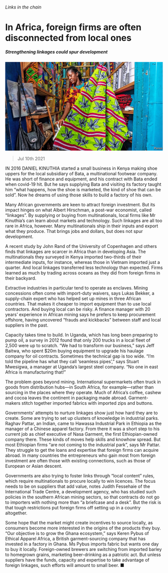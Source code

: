 ###### Links in the chain

# In Africa, foreign firms are often disconnected from local ones 

##### Strengthening linkages could spur development 

![image](images/20210710_FNP001_1.jpg) 

> Jul 10th 2021 

IN 2016 DANIEL KINUTHIA started a small business in Kenya making shoe uppers for the local subsidiary of Bata, a multinational footwear company. He was short of finance and equipment, and his contract with Bata ended when covid-19 hit. But he says supplying Bata and visiting its factory taught him “what happens, how the shoe is marketed, the kind of shoe that can be sold”. Now he dreams of using those skills to build a factory of his own.

Many African governments are keen to attract foreign investment. But its impact hinges on what Albert Hirschman, a post-war economist, called “linkages”. By supplying or buying from multinationals, local firms like Mr Kinuthia’s can learn about markets and technology. Such linkages are all too rare in Africa, however. Many multinationals ship in their inputs and export what they produce. That brings jobs and dollars, but does not spur development.


A recent study by John Rand of the University of Copenhagen and others finds that linkages are scarcer in Africa than in developing Asia. The multinationals they surveyed in Kenya imported two-thirds of their intermediate inputs, for instance, whereas those in Vietnam imported just a quarter. And local linkages transferred less technology than expected. Firms learned as much by trading across oceans as they did from foreign firms in their backyard.

Extractive industries in particular tend to operate as enclaves. Mining concessions often come with import-duty waivers, says Lukas Bekker, a supply-chain expert who has helped set up mines in three African countries. That makes it cheaper to import equipment than to use local contractors. And buying local can be risky. A finance manager with 20 years’ experience in African mining says he prefers to keep procurement offshore, having uncovered “frauds and kickbacks” between staff and local suppliers in the past.

Capacity takes time to build. In Uganda, which has long been preparing to pump oil, a survey in 2012 found that only 200 trucks in a local fleet of 2,500 were up to scratch. “We had to transform our business,” says Jeff Baitwa, who spent $20m buying equipment to upgrade his haulage company for oil contracts. Sometimes the technical gap is too wide. “I’m told the pipeline has what they call ‘seamless pipes’,” says Stuart Mwesigwa, a manager at Uganda’s largest steel company. “No one in east Africa is manufacturing that!”

The problem goes beyond mining. International supermarkets often truck in goods from distribution hubs—in South Africa, for example—rather than sourcing in the places where they operate. Much of Africa’s coffee, cashew and cocoa leaves the continent in packaging made abroad. Garment-makers stitch together imported fabrics with imported zips and buttons.

Governments’ attempts to nurture linkages show just how hard they are to create. Some are trying to set up clusters of knowledge in industrial parks. Raghav Pattar, an Indian, came to Hawassa Industrial Park in Ethiopia as the manager of a Chinese apparel factory. From there it was a short step to his current job as chief executive of Nasa Garment, the first Ethiopian-owned company there. These kinds of moves help skills and knowhow spread. But most Ethiopian firms “are not coming to the industrial park”, says Mr Pattar. They struggle to get the loans and expertise that foreign firms can acquire abroad. In many countries the entrepreneurs who gain most from foreign investment are often those with existing connections, such as those of European or Asian descent.

Governments are also trying to foster links through “local content” rules, which require multinationals to procure locally to win licences. The focus needs to be on suppliers that add value, notes Judith Fessehaie of the International Trade Centre, a development agency, who has studied such policies in the southern African mining sectors, so that contracts do not go to importers with nothing more than “a briefcase and a desk”. But the risk is that tough restrictions put foreign firms off setting up in a country altogether.

Some hope that the market might create incentives to source locally, as consumers become more interested in the origins of the products they buy. “Our objective is to grow the Ghana ecosystem,” says Keren Pybus of Ethical Apparel Africa, a British garment-sourcing company that has invested in a factory in Ghana. Ms Pybus imports fabric but wants one day to buy it locally. Foreign-owned brewers are switching from imported barley to homegrown grains, marketing beer-drinking as a patriotic act. But unless suppliers have the funds, capacity and expertise to take advantage of foreign linkages, such efforts will amount to small beer. ■

